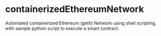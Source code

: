 # containerizedEthereumNetwork
Automated containerized Ethereum (geth) Network using shell scripting, with sample python script to execute a smart contract.
